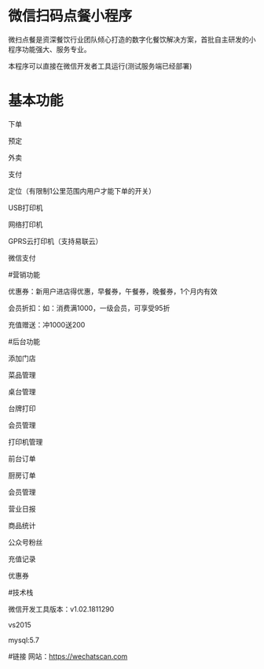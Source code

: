 # 微信扫码点餐小程序
微扫点餐是资深餐饮行业团队倾心打造的数字化餐饮解决方案，首批自主研发的小程序功能强大、服务专业。

本程序可以直接在微信开发者工具运行(测试服务端已经部署) 

# 基本功能
下单

预定

外卖

支付

定位（有限制1公里范围内用户才能下单的开关）

USB打印机

网络打印机

GPRS云打印机（支持易联云）

微信支付

#营销功能

优惠券：新用户进店得优惠，早餐券，午餐券，晚餐券，1个月内有效

会员折扣：如：消费满1000，一级会员，可享受95折

充值赠送：冲1000送200

#后台功能

添加门店

菜品管理

桌台管理

台牌打印

会员管理

打印机管理

前台订单

厨房订单

会员管理

营业日报

商品统计

公众号粉丝

充值记录

优惠券


#技术栈

微信开发工具版本：v1.02.1811290

vs2015

mysql:5.7

#链接
网站：https://wechatscan.com

